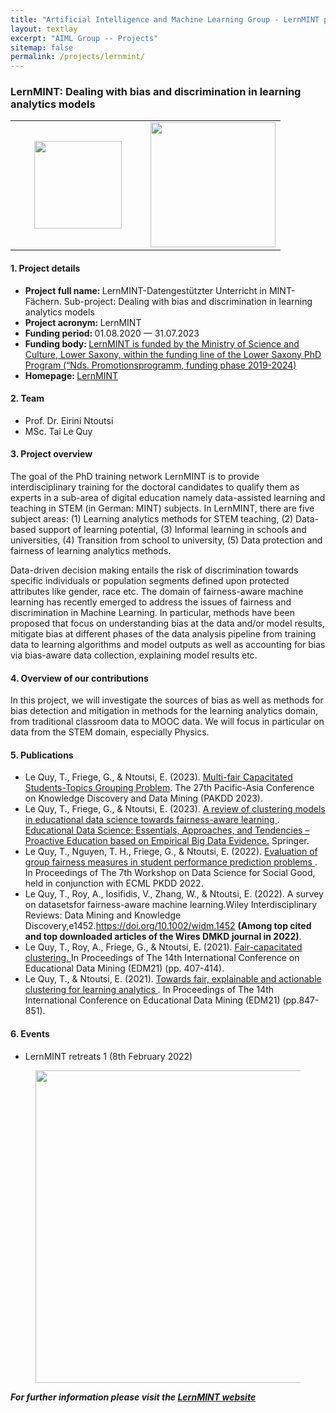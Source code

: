 ```yaml
---
title: "Artificial Intelligence and Machine Learning Group - LernMINT project"
layout: textlay
excerpt: "AIML Group -- Projects"
sitemap: false
permalink: /projects/lernmint/
---
```


### LernMINT: Dealing with bias and discrimination in learning analytics models

<table style="border-collapse: collapse; width: 90%;" border="0">
<tbody>
<tr>
<td style="width: 50%; text-align: center;"><img src="{{ site.url }}{{ site.baseurl }}/images/logopic/logo-lernmint.png" alt="" width="140" /></td>
<td style="width: 50%; text-align: center;"><img src="{{ site.url }}{{ site.baseurl }}/images/logopic/logo-mwk.png" alt="" width = "200"/></td>
</tr>
</tbody>
</table>


#### 1. Project details
- <b>Project full name: </b> LernMINT-Datengestützter Unterricht in MINT-Fächern. Sub-project: Dealing with bias and discrimination in learning analytics models
- <b>Project acronym: </b> LernMINT 
- <b>Funding period: </b> 01.08.2020 — 31.07.2023
- <b>Funding body: </b> <a href="https://www.mwk.niedersachsen.de/startseite/forschung/forschungsforderung/ausschreibungen_programme_forderungen/niedersaechsisches-promotionsprogramm-118874.html" target="_new">LernMINT is funded by the Ministry of Science and Culture, Lower Saxony, within the funding line of the Lower Saxony PhD Program (“Nds. Promotionsprogramm, funding phase 2019-2024)</a>
- <b>Homepage: </b> <a href="https://lernmint.org/">LernMINT </a>


#### 2. Team
- Prof. Dr. Eirini Ntoutsi
- MSc. Tai Le Quy

#### 3. Project overview
The goal of the PhD training network LernMINT is to provide interdisciplinary training for the doctoral candidates to qualify them as experts in a sub-area of digital education namely data-assisted learning and teaching in STEM (in German: MINT) subjects. In LernMINT, there are five subject areas: (1) Learning analytics methods for STEM teaching, (2) Data-based support of learning potential, (3) Informal learning in schools and universities, (4) Transition from school to university, (5) Data protection and fairness of learning analytics methods.

Data-driven decision making entails the risk of discrimination towards specific individuals or population segments defined upon protected attributes like gender, race etc. The domain of fairness-aware machine learning has recently emerged to address the issues of fairness and discrimination in Machine Learning. In particular, methods have been proposed that focus on understanding bias at the data and/or model results, mitigate bias at different phases of the data analysis pipeline from training data to learning algorithms and model outputs as well as accounting for bias via bias-aware data collection, explaining model results etc.

#### 4. Overview of our contributions
In this project, we will investigate the sources of bias as well as methods for bias detection and mitigation in methods for the learning analytics domain, from traditional classroom data to MOOC data. We will focus in particular on data from the STEM domain, especially Physics.

#### 5. Publications
- Le Quy, T., Friege, G., & Ntoutsi, E. (2023). <a href ="https://arxiv.org/abs/2206.09895">Multi-fair Capacitated Students-Topics Grouping Problem</a>. The 27th Pacific-Asia Conference on Knowledge Discovery and Data Mining (PAKDD 2023).
- Le Quy, T., Friege, G., & Ntoutsi, E. (2023). <a href = "https://arxiv.org/abs/2301.03421"> A review of clustering models in educational data science towards fairness-aware learning </a>. <a href="https://link.springer.com/book/9789819900251"> Educational Data Science: Essentials, Approaches, and Tendencies – Proactive Education based on Empirical Big Data Evidence.</a> Springer.
- Le Quy, T., Nguyen, T. H., Friege, G., & Ntoutsi, E. (2022). <a href ="https://doi.org/10.1007/978-3-031-23618-1_8">Evaluation of group fairness measures in student performance prediction problems </a>. In Proceedings of The 7th Workshop on Data Science for Social Good, held in conjunction with ECML PKDD 2022.
- Le Quy, T., Roy, A., Iosifidis, V., Zhang, W., & Ntoutsi, E. (2022). A survey on datasetsfor fairness-aware machine learning.Wiley Interdisciplinary Reviews: Data Mining and Knowledge Discovery,e1452.<a href = "https://doi.org/10.1002/widm.1452">https://doi.org/10.1002/widm.1452 </a> <b>(Among top cited and top downloaded articles of the Wires DMKD journal in 2022)</b>.
- Le Quy, T., Roy, A., Friege, G., & Ntoutsi, E. (2021). <a href ="https://educationaldatamining.org/EDM2021/virtual/static/pdf/EDM21_paper_184.pdf">Fair-capacitated clustering. </a> In Proceedings of The 14th International Conference on Educational Data Mining (EDM21) (pp. 407-414).
- Le Quy, T., & Ntoutsi, E. (2021). <a href ="https://educationaldatamining.org/EDM2021/virtual/static/pdf/EDM21_paper_270.pdf">Towards fair, explainable and actionable clustering for learning analytics </a>. In Proceedings of The 14th International Conference on Educational Data Mining (EDM21) (pp.847-851).

#### 6. Events
- LernMINT retreats 1 (8th February 2022)
<div>
<figure class="fourth">
  <img src="{{ site.url }}{{ site.baseurl }}/images/events/lernmint-retreat1.jpg" style="width: 500px">  
</figure>
</div>

<b><i>For further information please visit the <a href ="https://lernmint.org/">LernMINT website</a></i></b>

